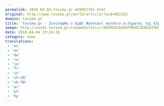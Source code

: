 ```yaml
---
permalink: 2018-04-04-tovima.gr-669457767.html
original: http://www.tovima.gr/world/article/?aid=962223
domain: tovima.gr
title: 'tovima.gr - Συνελήφθη ο Ερβέ Φαλσιανί κατόπιν αιτήματος της Ελβετίας'
image: http://asset.tovima.gr/vimawebstatic//8E04EA78104F968ECB3B1EF965872B97.jpg
date: 2018-04-04 19:24:28
category: news
translations: 
 - 'en'
 - 'es'
 - 'de'
 - 'ru'
 - 'ja'
 - 'fr'
 - 'it'
 - 'zh-CN'
 - 'zh-TW'
 - 'ar'
 - 'pt'
 - 'hy'
---
```


